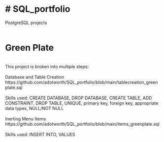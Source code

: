 # # SQL_portfolio
PostgreSQL projects
<br>
<br>
# Green Plate
<br>
This project is broken into multiple steps:
<br><br>
Database and Table Creation
<br>https://github.com/adotworth/SQL_portfolio/blob/main/tablecreation_greenplate.sql
<br><br>
Skills used: CREATE DATABASE, DROP DATABASE, CREATE TABLE, ADD CONSTRAINT, DROP TABLE, UNIQUE, primary key, foreign key, appropriate data types, NULL/NOT NULL
<br><br>
Inerting Menu Items
<br>https://github.com/adotworth/SQL_portfolio/blob/main/items_greenplate.sql
<br><br>
Skills used: INSERT INTO, VALUES
